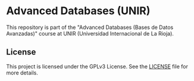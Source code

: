 # Advanced Databases (UNIR)

This repository is part of the "Advanced Databases (Bases de Datos Avanzadas)" course at UNIR (Universidad Internacional de La Rioja).

## License

This project is licensed under the GPLv3 License. See the [LICENSE](https://github.com/smaje99/advanced-databases-unir/blob/main/LICENSE) file for more details.
